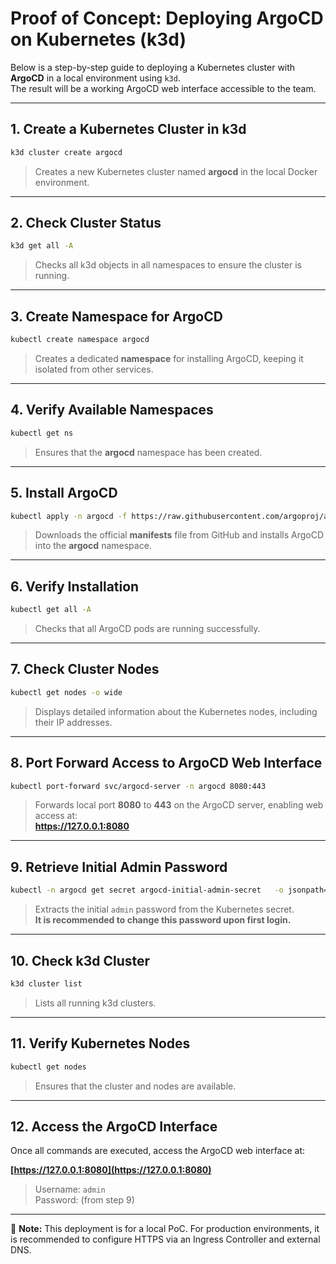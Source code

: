 


# Proof of Concept: Deploying ArgoCD on Kubernetes (k3d)

Below is a step-by-step guide to deploying a Kubernetes cluster with **ArgoCD** in a local environment using `k3d`.  
The result will be a working ArgoCD web interface accessible to the team.

---

## 1. Create a Kubernetes Cluster in k3d

```bash
k3d cluster create argocd
```
> Creates a new Kubernetes cluster named **argocd** in the local Docker environment.

---

## 2. Check Cluster Status

```bash
k3d get all -A
```
> Checks all k3d objects in all namespaces to ensure the cluster is running.

---

## 3. Create Namespace for ArgoCD

```bash
kubectl create namespace argocd
```
> Creates a dedicated **namespace** for installing ArgoCD, keeping it isolated from other services.

---

## 4. Verify Available Namespaces

```bash
kubectl get ns
```
> Ensures that the **argocd** namespace has been created.

---

## 5. Install ArgoCD

```bash
kubectl apply -n argocd -f https://raw.githubusercontent.com/argoproj/argo-cd/stable/manifests/install.yaml
```
> Downloads the official **manifests** file from GitHub and installs ArgoCD into the **argocd** namespace.

---

## 6. Verify Installation

```bash
kubectl get all -A
```
> Checks that all ArgoCD pods are running successfully.

---

## 7. Check Cluster Nodes

```bash
kubectl get nodes -o wide
```
> Displays detailed information about the Kubernetes nodes, including their IP addresses.

---

## 8. Port Forward Access to ArgoCD Web Interface

```bash
kubectl port-forward svc/argocd-server -n argocd 8080:443
```
> Forwards local port **8080** to **443** on the ArgoCD server, enabling web access at:  
> **https://127.0.0.1:8080**

---

## 9. Retrieve Initial Admin Password

```bash
kubectl -n argocd get secret argocd-initial-admin-secret   -o jsonpath="{.data.password}" | base64 -d; echo
```
> Extracts the initial `admin` password from the Kubernetes secret.  
> **It is recommended to change this password upon first login.**

---

## 10. Check k3d Cluster

```bash
k3d cluster list
```
> Lists all running k3d clusters.

---

## 11. Verify Kubernetes Nodes

```bash
kubectl get nodes
```
> Ensures that the cluster and nodes are available.

---

## 12. Access the ArgoCD Interface

Once all commands are executed, access the ArgoCD web interface at:  

**[https://127.0.0.1:8080](https://127.0.0.1:8080)**  
> Username: `admin`  
> Password: (from step 9)

---

📌 **Note:** This deployment is for a local PoC. For production environments, it is recommended to configure HTTPS via an Ingress Controller and external DNS.


